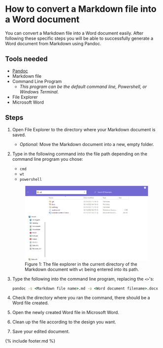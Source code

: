 # How to convert a Markdown file into a Word document

You can convert a Markdown file into a Word document easily. After following these specific steps you will be able to successfully generate a Word document from Markdown using Pandoc.

## Tools needed

- [Pandoc](download.html)
- Markdown file
- Command Line Program
  - *This program can be the default command line, Powershell, or Windows Terminal.*
- File Explorer
- Microsoft Word

## Steps

1. Open File Explorer to the directory where your Markdown document is saved.
   - *Optional:* Move the Markdown document into a new, empty folder.
2. Type in the following command into the file path depending on the command line program you chose:
   - `cmd`
   - `wt`
   - `powershell`

    <figure>
    <img src="media/fileExplorerPreview.png" alt="File explorer with wt being entered into the path.">
    <figcaption> Figure 1: The file explorer in the current directory of the Markdown document with <code>wt</code> being entered into its path.
    </figure>

3. Type the following into the command line program, replacing the `<>`'s:

   ```bat
   pandoc -s <Markdown file name>.md -o <Word document filename>.docx
   ```

4. Check the directory where you ran the command, there should be a Word file created.
5. Open the newly created Word file in Microsoft Word.
6. Clean up the file according to the design you want.
7. Save your edited document.

{% include footer.md %}
